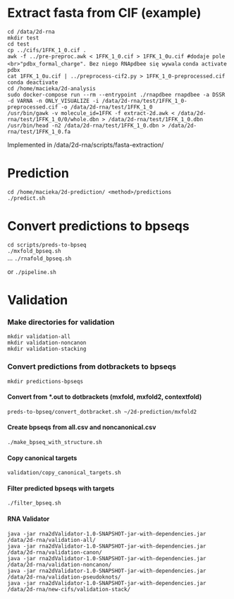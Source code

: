 # Extract fasta from CIF (example)
`cd /data/2d-rna` <br>
`mkdir test` <br>
`cd test` <br>
`cp ../cifs/1FFK_1_0.cif .` <br>
`awk -f ../pre-preproc.awk < 1FFK_1_0.cif > 1FFK_1_0u.cif #dodaje pole  <br>"pdbx_formal_charge". Bez niego RNApdbee się wywala`
`conda activate pdbx` <br>
`cat 1FFK_1_0u.cif | ../preprocess-cif2.py > 1FFK_1_0-preprocessed.cif` <br>
`conda deactivate` <br>
`cd /home/macieka/2d-analysis` <br>
`sudo docker-compose run --rm --entrypoint ./rnapdbee rnapdbee -a DSSR -d VARNA -n ONLY_VISUALIZE -i /data/2d-rna/test/1FFK_1_0-preprocessed.cif -o /data/2d-rna/test/1FFK_1_0` <br>
`/usr/bin/gawk -v molecule_id=1FFK -f extract-2d.awk < /data/2d-rna/test/1FFK_1_0/0/whole.dbn > /data/2d-rna/test/1FFK_1_0.dbn` <br>
`/usr/bin/head -n2 /data/2d-rna/test/1FFK_1_0.dbn > /data/2d-rna/test/1FFK_1_0.fa` <br>

Implemented in /data/2d-rna/scripts/fasta-extraction/


# Prediction
`cd /home/macieka/2d-prediction/ <method>/predictions` <br>
`./predict.sh` <br>

# Convert predictions to bpseqs
`cd scripts/preds-to-bpseq` <br>
`./mxfold_bpseq.sh` <br>
...
`./rnafold_bpseq.sh` <br>
 
or `./pipeline.sh` <br>

# Validation
### Make directories for validation
`mkdir validation-all` <br>
`mkdir validation-noncanon` <br>
`mkdir validation-stacking` <br>

### Convert predictions from dotbrackets to bpseqs
`mkdir predictions-bpseqs` <br>

#### Convert from *.out to dotbrackets (mxfold, mxfold2, contextfold)
`preds-to-bpseq/convert_dotbracket.sh ~/2d-prediction/mxfold2` <br>


#### Create bpseqs from all.csv and noncanonical.csv
`./make_bpseq_with_structure.sh` <br>

#### Copy canonical targets
`validation/copy_canonical_targets.sh` <br>

#### Filter predicted bpseqs with targets
`./filter_bpseq.sh`

#### RNA Validator
`java -jar rna2dValidator-1.0-SNAPSHOT-jar-with-dependencies.jar /data/2d-rna/validation-all/` <br>
`java -jar rna2dValidator-1.0-SNAPSHOT-jar-with-dependencies.jar /data/2d-rna/validation-canon/` <br>
`java -jar rna2dValidator-1.0-SNAPSHOT-jar-with-dependencies.jar /data/2d-rna/validation-noncanon/` <br>
`java -jar rna2dValidator-1.0-SNAPSHOT-jar-with-dependencies.jar /data/2d-rna/validation-pseudoknots/` <br>
`java -jar rna2dValidator-1.0-SNAPSHOT-jar-with-dependencies.jar /data/2d-rna/new-cifs/validation-stack/` <br>





